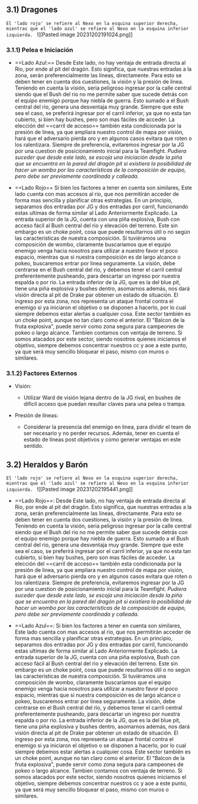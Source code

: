 ## 3.1) Dragones

`El 'lado rojo' se refiere al Nexo en la esquina superior derecha, mientras que el 'lado azul' se refiere al Nexo en la esquina inferior izquierda. `
![[Pasted image 20231202191024.png]]
### 3.1.1) Pelea e Iniciación
- ==Lado Azul:== 
	Desde Este lado, no hay ventaja de entrada directa al Rio, por ende al pit del dragón. Esto significa, que nuestras entradas a la zona, serán preferencialmente las líneas, directamente. Para esto se deben tener en cuenta dos cuestiones, la visión y la presión de linea.
	Teniendo en cuenta la visión, seria peligroso ingresar por la calle central siendo que el Bush del rio no me permite saber que sucede detrás con el equipo enemigo porque hay niebla de guerra. Esto sumado a el Bush central del rio, genera una desventaja muy grande. Siempre que este sea el caso, se preferirá ingresar por el carril inferior, ya que no esta tan cubierto, si bien hay bushes, pero son mas fáciles de acceder.
	La elección del ==carril de acceso== también esta condicionada por la presión de linea, ya que ampliara nuestro control de mapa por visión, hará que el adversario pierda oro y en algunos casos evitara que roten o los ralentizara. 
	Siempre de preferencia, evitaremos ingresar por la JG por una cuestion de posicionamiento inicial para la Teamfight.
	*Pudiera suceder que desde este lado,  se escoja una iniciación desde la piña que se encuentra en la pared del dragón pit si existiera la posibilidad de hacer un wombo por las características de la composición de equipo, pero debe ser previamente coordinada y calleada.*
	
- ==Lado Rojo==
	Si bien los factores a tener en cuenta son similares, Este lado cuenta con mas accesos al rio, que nos permitirán acceder de forma mas sencilla y planificar otras estrategias.
	En un principio, separamos dos entradas por JG y dos entradas por carril, funcionando estas ultimas de forma similar al Lado Anteriormente Explicado.
	La entrada superior de la JG, cuenta con una piña explosiva, Bush con acceso fácil al Bush central del rio y elevación del terreno. Este sin embargo es un choke point, cosa que puede resultarnos útil o no según las características de nuestra composición. Si tuviéramos una composición de wombo, claramente buscaríamos que el equipo enemigo venga hacia nosotros para utilizar a nuestro favor el poco espacio, mientras que si nuestra composición es de largo alcance o pokeo, buscaremos entrar por linea seguramente.
	La visión, debe centrarse en el Bush central del rio, y debemos tener el carril central preferentemente pusheando, para descartar un ingreso por nuestra espalda o por rio.
	La entrada inferior de la JG, que es la del blue pit, tiene una piña explosiva y bushes dentro, asomarnos además, nos dará visión directa al pit de Drake par obtener un estado de situación.
	El ingreso por esta zona, nos representa un ataque frontal contra el enemigo si ya iniciaron el objetivo o se disponen a hacerlo, por lo cual siempre debemos estar alertas a cualquier cosa. Este sector también es un choke point, aunque no tan claro como el anterior. El "Balcon de la fruta explosiva", puede servir como zona segura para campeones de pokeo o largo alcance. Tambien contamos con ventaja de terreno.
	Si somos atacados por este sector, siendo nosotros quienes iniciamos el objetivo, siempre debemos concentrar nuestros cc y aoe a este punto, ya que será muy sencillo bloquear el paso, mismo con muros o similares.

### 3.1.2) Factores Externos

- Visión:
	- Utilizar Ward de visión lejana dentro de la JG rival, en bushes de difícil acceso que puedan resultar claves para una pelea o trampa.

- Presión de líneas:
	- Considerar la presencia del enemigo en linea, para dividir el team de ser necesario y no perder recursos. Además, tener en cuenta el estado de líneas post objetivos y como generar ventajas en este sentido.

## 3.2) Heraldos y Barón

`El 'lado rojo' se refiere al Nexo en la esquina superior derecha, mientras que el 'lado azul' se refiere al Nexo en la esquina inferior izquierda. `
![[Pasted image 20231202195441.png]]

- ==Lado Rojo==: 
	Desde Este lado, no hay ventaja de entrada directa al Rio, por ende al pit del dragón. Esto significa, que nuestras entradas a la zona, serán preferencialmente las líneas, directamente. Para esto se deben tener en cuenta dos cuestiones, la visión y la presión de linea.
	Teniendo en cuenta la visión, seria peligroso ingresar por la calle central siendo que el Bush del rio no me permite saber que sucede detrás con el equipo enemigo porque hay niebla de guerra. Esto sumado a el Bush central del rio, genera una desventaja muy grande. Siempre que este sea el caso, se preferirá ingresar por el carril inferior, ya que no esta tan cubierto, si bien hay bushes, pero son mas fáciles de acceder.
	La elección del ==carril de acceso== también esta condicionada por la presión de linea, ya que ampliara nuestro control de mapa por visión, hará que el adversario pierda oro y en algunos casos evitara que roten o los ralentizara. 
	Siempre de preferencia, evitaremos ingresar por la JG por una cuestion de posicionamiento inicial para la Teamfight.
	*Pudiera suceder que desde este lado,  se escoja una iniciación desde la piña que se encuentra en la pared del dragón pit si existiera la posibilidad de hacer un wombo por las características de la composición de equipo, pero debe ser previamente coordinada y calleada.*

- ==Lado Azul==:
	Si bien los factores a tener en cuenta son similares, Este lado cuenta con mas accesos al rio, que nos permitirán acceder de forma mas sencilla y planificar otras estrategias.
	En un principio, separamos dos entradas por JG y dos entradas por carril, funcionando estas ultimas de forma similar al Lado Anteriormente Explicado.
	La entrada superior de la JG, cuenta con una piña explosiva, Bush con acceso fácil al Bush central del rio y elevación del terreno. Este sin embargo es un choke point, cosa que puede resultarnos útil o no según las características de nuestra composición. Si tuviéramos una composición de wombo, claramente buscaríamos que el equipo enemigo venga hacia nosotros para utilizar a nuestro favor el poco espacio, mientras que si nuestra composición es de largo alcance o pokeo, buscaremos entrar por linea seguramente.
	La visión, debe centrarse en el Bush central del rio, y debemos tener el carril central preferentemente pusheando, para descartar un ingreso por nuestra espalda o por rio.
	La entrada inferior de la JG, que es la del blue pit, tiene una piña explosiva y bushes dentro, asomarnos además, nos dará visión directa al pit de Drake par obtener un estado de situación.
	El ingreso por esta zona, nos representa un ataque frontal contra el enemigo si ya iniciaron el objetivo o se disponen a hacerlo, por lo cual siempre debemos estar alertas a cualquier cosa. Este sector también es un choke point, aunque no tan claro como el anterior. El "Balcon de la fruta explosiva", puede servir como zona segura para campeones de pokeo o largo alcance. Tambien contamos con ventaja de terreno.
	Si somos atacados por este sector, siendo nosotros quienes iniciamos el objetivo, siempre debemos concentrar nuestros cc y aoe a este punto, ya que será muy sencillo bloquear el paso, mismo con muros o similares.